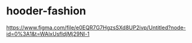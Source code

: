# hooder-fashion

https://www.figma.com/file/e0EQR7G7HgzsSXd8UP2ivp/Untitled?node-id=0%3A1&t=WAlxUsfIdjMj29Nl-1
